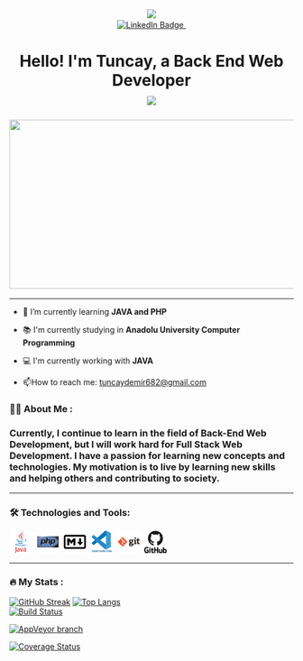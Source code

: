 <div id="header" align="center">
  <img src="https://media.giphy.com/media/RbDKaczqWovIugyJmW/giphy.gif" width="100"/>
</div>

<div id= "badges" align="center">
  <a href="https://www.linkedin.com/in/tuncaydemr/">
    <img src="https://img.shields.io/badge/LinkedIn-blue?style=plastic&logo=linkedin&logoColor=white" alt="LinkedIn Badge"/>
    </a>
  <img src="https://komarev.com/ghpvc/?username=Fogo9&style=plastic&color=blue" alt=""/>
  <h1>
    <div>
    Hello! I'm Tuncay, a Back End Web Developer
    </div>
  <img src="https://media.giphy.com/media/hvRJCLFzcasrR4ia7z/giphy.gif" width="40px"/>
</h1>
</div>

<div align="center">
  <img src="https://media.giphy.com/media/dWesBcTLavkZuG35MI/giphy.gif" width="600" height="300"/>
</div>

---

- :seedling: I’m currently learning **JAVA and PHP**

- :books: I'm currently studying in **Anadolu University Computer Programming**

- :computer: I'm currently working with **JAVA**

- :mailbox:How to reach me: tuncaydemir682@gmail.com


### :man_technologist: About Me : 
### Currently, I continue to learn in the field of Back-End Web Development, but I will work hard for Full Stack Web Development. I have a passion for learning new concepts and technologies. My motivation is to live by learning new skills and helping others and contributing to society.

---

### :hammer_and_wrench: Technologies and Tools:
<div>
  <img src="https://github.com/devicons/devicon/blob/master/icons/java/java-original-wordmark.svg" title="Java" alt="Java" width="40" height="40"/>&nbsp;
  <img src="https://github.com/devicons/devicon/blob/master/icons/php/php-original.svg" title="PHP" alt="PHP" width="40" height="40"/>&nbsp;
  <img src="https://github.com/devicons/devicon/blob/master/icons/markdown/markdown-original.svg" title="Markdown" alt="Markdown" width="40" height="40"/>&nbsp;
  <img src="https://github.com/devicons/devicon/blob/master/icons/vscode/vscode-original-wordmark.svg" title="Visual Studio Code" alt="Visual Studio Code" width="40" height="40"/>&nbsp;
  <img src="https://github.com/devicons/devicon/blob/master/icons/git/git-original-wordmark.svg" title="Git" alt="Git" width="40" height="40"/>&nbsp;
  <img src="https://github.com/devicons/devicon/blob/master/icons/github/github-original-wordmark.svg" title="Github" alt="Github" width="40" height="40"/>&nbsp;
</div>

---

### :fire: My Stats :

[![GitHub Streak](http://github-readme-streak-stats.herokuapp.com?user=Fogo9&theme=dark&date_format=M%20j%5B%2C%20Y%5D)](https://git.io/streak-stats)
[![Top Langs](https://github-readme-stats.vercel.app/api/top-langs/?username=Fogo9&layout=compact&theme=vision-friendly-dark)](https://github.com/anuraghazra/github-readme-stats)        
[![Build Status](https://travis-ci.org/timbrel/GitSavvy.svg?branch=master)](https://travis-ci.org/timbrel/GitSavvy)

[![AppVeyor branch](https://img.shields.io/appveyor/ci/divmain/GitSavvy/master.svg)](https://ci.appveyor.com/project/divmain/GitSavvy)

[![Coverage Status](https://coveralls.io/repos/github/timbrel/GitSavvy/badge.svg)](https://coveralls.io/github/timbrel/GitSavvy)
